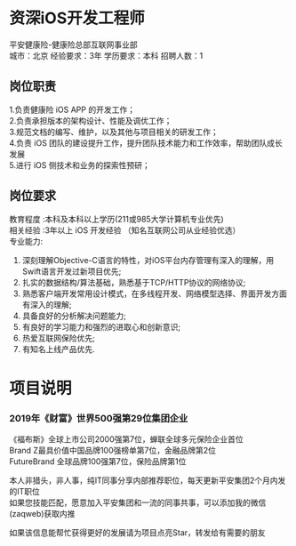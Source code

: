 # 资深iOS开发工程师
平安健康险-健康险总部互联网事业部  
城市：北京 经验要求：3年 学历要求：本科  招聘人数：1

## 岗位职责
1.负责健康险 iOS APP 的开发工作；   
2.负责承担版本的架构设计、性能及调优工作；   
3.规范文档的编写、维护，以及其他与项目相关的研发工作；   
4.负责 iOS 团队的建设提升工作，提升团队技术能力和工作效率，帮助团队成长发展   
5.进行 iOS 侧技术和业务的探索性预研；

## 岗位要求
教育程度	:本科及本科以上学历(211或985大学计算机专业优先)   
相关经验 :3年以上 iOS 开发经验 （知名互联网公司从业经验优选）   
专业能力:   
1. 深刻理解Objective-C语言的特性，对iOS平台内存管理有深入的理解，用Swift语言开发过新项目优先;   
2. 扎实的数据结构/算法基础，熟悉基于TCP/HTTP协议的网络协议;   
3. 熟悉客户端开发常用设计模式，在多线程开发、网络模型选择、界面开发方面有深入的理解;   
4. 具备良好的分析解决问题能力;   
5. 有良好的学习能力和强烈的进取心和创新意识;   
6. 热爱互联网保险优先;   
7. 有知名上线产品优先.

# 项目说明

### 2019年《财富》世界500强第29位集团企业
《福布斯》全球上市公司2000强第7位，蝉联全球多元保险企业首位  
Brand Z最具价值中国品牌100强榜单第7位，金融品牌第2位  
FutureBrand 全球品牌100强第7位，保险品牌第1位

本人非猎头，非人事，纯IT同事分享内部推荐职位，每天更新平安集团2个月内发的IT职位  
如果您技能匹配，愿意加入平安集团和一流的同事共事，可以添加我的微信(zaqweb)获取内推 

如果该信息能帮忙获得更好的发展请为项目点亮Star，转发给有需要的朋友





